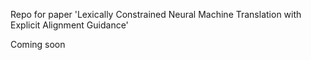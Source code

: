 Repo for paper 'Lexically Constrained Neural Machine Translation with Explicit Alignment Guidance'

Coming soon
